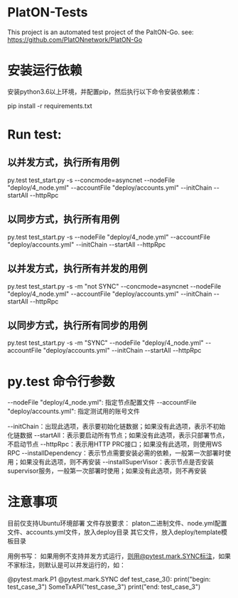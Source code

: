# PlatON-Tests
This project is an automated test project of the PaltON-Go. see: https://github.com/PlatONnetwork/PlatON-Go

# 安装运行依赖
安装python3.6以上环境，并配置pip，然后执行以下命令安装依赖库：

pip install -r requirements.txt 

# Run test:
## 以并发方式，执行所有用例
py.test test_start.py -s --concmode=asyncnet --nodeFile "deploy/4_node.yml" --accountFile "deploy/accounts.yml" --initChain --startAll --httpRpc

## 以同步方式，执行所有用例
py.test test_start.py -s --nodeFile "deploy/4_node.yml" --accountFile "deploy/accounts.yml" --initChain --startAll --httpRpc


## 以并发方式，执行所有并发的用例
py.test test_start.py -s -m "not SYNC" --concmode=asyncnet --nodeFile "deploy/4_node.yml" --accountFile "deploy/accounts.yml" --initChain --startAll --httpRpc

## 以同步方式，执行所有同步的用例
py.test test_start.py -s -m "SYNC" --nodeFile "deploy/4_node.yml" --accountFile "deploy/accounts.yml" --initChain --startAll --httpRpc 

# py.test 命令行参数
--nodeFile "deploy/4_node.yml":  指定节点配置文件
--accountFile "deploy/accounts.yml": 指定测试用的账号文件

--initChain：出现此选项，表示要初始化链数据；如果没有此选项，表示不初始化链数据
--startAll：表示要启动所有节点；如果没有此选项，表示只部署节点，不启动节点
--httpRpc：表示用HTTP PRC接口；如果没有此选项，则使用WS RPC
--installDependency：表示节点需要安装必需的依赖，一般第一次部署时使用；如果没有此选项，则不再安装
--installSuperVisor：表示节点是否安装supervisor服务，一般第一次部署时使用；如果没有此选项，则不再安装



# 注意事项
目前仅支持Ubuntu环境部署
文件存放要求：
    platon二进制文件、node.yml配置文件、accounts.yml文件，放入deploy目录
    其它文件，放入deploy/template模板目录

用例书写：
如果用例不支持并发方式运行，则用@pytest.mark.SYNC标注，如果不家标注，则默认是可以并发运行的，如：

@pytest.mark.P1
@pytest.mark.SYNC
def test_case_3():
    print("begin: test_case_3")
    SomeTxAPI("test_case_3")
    print("end: test_case_3")

